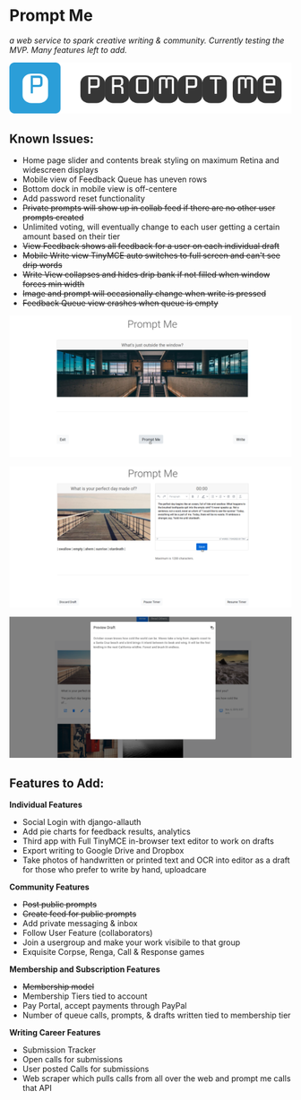 # Prompt Me
*a web service to spark creative writing & community. Currently testing the MVP. Many features left to add.*

![logo](https://raw.githubusercontent.com/kevindublin/promptme/master/apps/core/static/images/logo.png "logo")

## Known Issues:

- Home page slider and contents break styling on maximum Retina and widescreen displays
- Mobile view of Feedback Queue has uneven rows
- Bottom dock in mobile view is off-centere
- Add password reset functionality
- ~~Private prompts will show up in collab feed if there are no other user prompts created~~
- Unlimited voting, will eventually change to each user getting a certain amount based on their tier
- ~~View Feedback shows all feedback for a user on each individual draft~~
- ~~Mobile Write view TinyMCE auto switches to full screen and can't see drip words~~
- ~~Write View collapses and hides drip bank if not filled when window forces min width~~
- ~~Image and prompt will occasionally change when write is pressed~~
- ~~Feedback Queue view crashes when queue is empty~~

![prompt](https://raw.githubusercontent.com/kevindublin/promptme/master/apps/core/static/images/home_promptme.png "prompted")

![write](https://raw.githubusercontent.com/kevindublin/promptme/master/apps/core/static/images/home_write.png "written")

![dashboard](https://raw.githubusercontent.com/kevindublin/promptme/master/apps/core/static/images/home_dashboard.png "edited")


## Features to Add:

**Individual Features**
- Social Login with django-allauth
- Add pie charts for feedback results, analytics
- Third app with Full TinyMCE in-browser text editor to work on drafts
- Export writing to Google Drive and Dropbox
- Take photos of handwritten or printed text and OCR into editor as a draft for those who prefer to write by hand, uploadcare

**Community Features**
- ~~Post public prompts~~
- ~~Create feed for public prompts~~
- Add private messaging & inbox
- Follow User Feature (collaborators)
- Join a usergroup and make your work visibile to that group
- Exquisite Corpse, Renga, Call & Response games

**Membership and Subscription Features**
- ~~Membership model~~
- Membership Tiers tied to account
- Pay Portal, accept payments through PayPal
- Number of queue calls, prompts, & drafts written tied to membership tier

**Writing Career Features**
- Submission Tracker
- Open calls for submissions
- User posted Calls for submissions
- Web scraper which pulls calls from all over the web and prompt me calls that API
